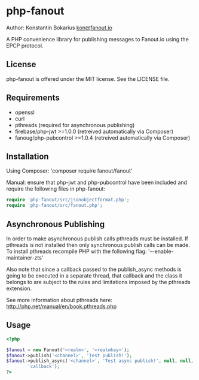 php-fanout
============

Author: Konstantin Bokarius <kon@fanout.io>

A PHP convenience library for publishing messages to Fanout.io using the EPCP protocol. 

License
-------

php-fanout is offered under the MIT license. See the LICENSE file.

Requirements
------------

* openssl
* curl
* pthreads (required for asynchronous publishing)
* firebase/php-jwt >=1.0.0 (retreived automatically via Composer)
* fanoug/php-pubcontrol >=1.0.4 (retreived automatically via Composer)

Installation
------------

Using Composer: 'composer require fanout/fanout' 

Manual: ensure that php-jwt and php-pubcontrol have been included and require the following files in php-fanout:

```PHP
require 'php-fanout/src/jsonobjectformat.php';
require 'php-fanout/src/fanout.php';
```

Asynchronous Publishing
-----------------------

In order to make asynchronous publish calls pthreads must be installed. If pthreads is not installed then only synchronous publish calls can be made. To install pthreads recompile PHP with the following flag: '--enable-maintainer-zts'

Also note that since a callback passed to the publish_async methods is going to be executed in a separate thread, that callback and the class it belongs to are subject to the rules and limitations imposed by the pthreads extension.

See more information about pthreads here: http://php.net/manual/en/book.pthreads.php

Usage
------------

```PHP
<?php

$fanout = new Fanout('<realm>', '<realmkey>');
$fanout->publish('<channel>', 'Test publish!');
$fanout->publish_async('<channel>', 'Test async publish!', null, null,
        'callback');
?>
```
